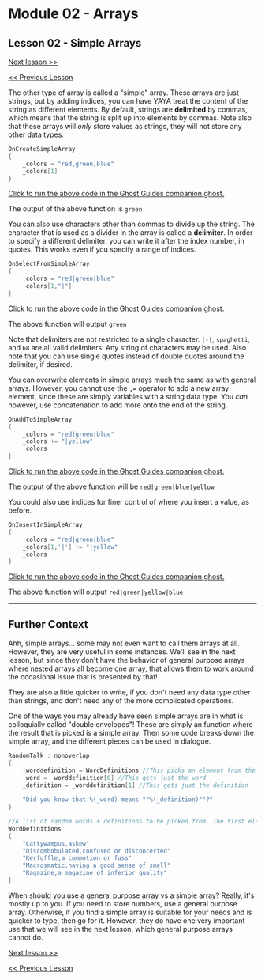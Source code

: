 # Module 02 - Arrays

## Lesson 02 - Simple Arrays

[Next lesson >>](../module_02_arrays/03_multidimensional_arrays.md)

[<< Previous Lesson](../module_02_arrays/01_general_purpose_arrays_pt_2.md)

The other type of array is called a "simple" array. These arrays are just strings, but by adding indices, you can have YAYA treat the content of the string as different elements. By default, strings are **delimited** by commas, which means that the string is split up into elements by commas. Note also that these arrays will *only* store values as strings, they will not store any other data types.

```c
OnCreateSimpleArray
{
	_colors = "red,green,blue"
	_colors[1]
}
```

[Click to run the above code in the Ghost Guides companion ghost.](https://zichqec.github.io/s-the-skeleton/jump.html?url=x-ukagaka-link%3Atype%3Devent%26ghost%3DGhost%20Guides%26info%3DOnExample.M2.L2.CreateSimpleArray)

The output of the above function is `green`

You can also use characters other than commas to divide up the string. The character that is used as a divider in the array is called a **delimiter**. In order to specify a different delimiter, you can write it after the index number, in quotes. This works even if you specify a range of indices.

```c
OnSelectFromSimpleArray
{
	_colors = "red|green|blue"
	_colors[1,"|"]
}
```

[Click to run the above code in the Ghost Guides companion ghost.](https://zichqec.github.io/s-the-skeleton/jump.html?url=x-ukagaka-link%3Atype%3Devent%26ghost%3DGhost%20Guides%26info%3DOnExample.M2.L2.SelectFromSimpleArray)

The above function will output `green`

Note that delimiters are not restricted to a single character. `|-|`, `spaghetti`, and `68` are all valid delimiters. Any string of characters may be used. Also note that you can use single quotes instead of double quotes around the delimiter, if desired.

You can overwrite elements in simple arrays much the same as with general arrays. However, you cannot use the `,=` operator to add a new array element, since these are simply variables with a string data type. You *can,* however, use concatenation to add more onto the end of the string.

```c
OnAddToSimpleArray
{
	_colors = "red|green|blue"
	_colors += "|yellow"
	_colors
}
```

[Click to run the above code in the Ghost Guides companion ghost.](https://zichqec.github.io/s-the-skeleton/jump.html?url=x-ukagaka-link%3Atype%3Devent%26ghost%3DGhost%20Guides%26info%3DOnExample.M2.L2.AddToSimpleArray)

The output of the above function will be `red|green|blue|yellow`

You could also use indices for finer control of where you insert a value, as before.

```c
OnInsertInSimpleArray
{
	_colors = "red|green|blue"
	_colors[1,'|'] += "|yellow"
	_colors
}
```

[Click to run the above code in the Ghost Guides companion ghost.](https://zichqec.github.io/s-the-skeleton/jump.html?url=x-ukagaka-link%3Atype%3Devent%26ghost%3DGhost%20Guides%26info%3DOnExample.M2.L2.InsertInSimpleArray)

The above function will output `red|green|yellow|blue`

---

## Further Context

Ahh, simple arrays... some may not even want to call them arrays at all. However, they are very useful in some instances. We'll see in the next lesson, but since they don't have the behavior of general purpose arrays where nested arrays all become one array, that allows them to work around the occasional issue that is presented by that!

They are also a little quicker to write, if you don't need any data type other than strings, and don't need any of the more complicated operations.

One of the ways you may already have seen simple arrays are in what is colloquially called "double envelopes"! These are simply an function where the result that is picked is a simple array. Then some code breaks down the simple array, and the different pieces can be used in dialogue.

```c
RandomTalk : nonoverlap
{
	_worddefinition = WordDefinitions //This picks an element from the array and stores it in _worddefinition
	_word = _worddefinition[0] //This gets just the word
	_definition = _worddefinition[1] //This gets just the definition
	
	"Did you know that %(_word) means ""%(_definition)""?"
}

//A list of random words + definitions to be picked from. The first element of each is the word, and the second element of each is the definition for that word.
WordDefinitions
{
	"Cattywampus,askew"
	"Discombobulated,confused or disconcerted"
	"Kerfuffle,a commotion or fuss"
	"Macrosmatic,having a good sense of smell"
	"Ragazine,a magazine of inferior quality"
}
```

When should you use a general purpose array vs a simple array? Really, it's mostly up to you. If you need to store numbers, use a general purpose array. Otherwise, if you find a simple array is suitable for your needs and is quicker to type, then go for it. However, they do have one very important use that we will see in the next lesson, which general purpose arrays cannot do.


[Next lesson >>](../module_02_arrays/03_multidimensional_arrays.md)

[<< Previous Lesson](../module_02_arrays/01_general_purpose_arrays_pt_2.md)
